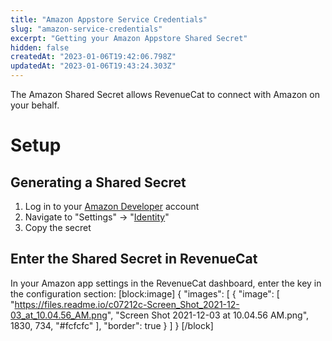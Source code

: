 ```yaml
---
title: "Amazon Appstore Service Credentials"
slug: "amazon-service-credentials"
excerpt: "Getting your Amazon Appstore Shared Secret"
hidden: false
createdAt: "2023-01-06T19:42:06.798Z"
updatedAt: "2023-01-06T19:43:24.303Z"
---
```

The Amazon Shared Secret allows RevenueCat to connect with Amazon on your behalf. 

# Setup
## Generating a Shared Secret

1. Log in to your [Amazon Developer](https://developer.amazon.com/) account
2. Navigate to "Settings" -> "[Identity](https://developer.amazon.com/settings/console/sdk/shared-key)"
3. Copy the secret

## Enter the Shared Secret in RevenueCat

In your Amazon app settings in the RevenueCat dashboard, enter the key in the configuration section:
[block:image]
{
  "images": [
    {
      "image": [
        "https://files.readme.io/c07212c-Screen_Shot_2021-12-03_at_10.04.56_AM.png",
        "Screen Shot 2021-12-03 at 10.04.56 AM.png",
        1830,
        734,
        "#fcfcfc"
      ],
      "border": true
    }
  ]
}
[/block]